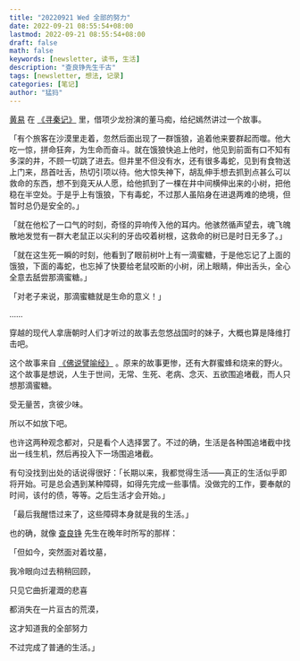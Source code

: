 ```yaml
---
title: "20220921 Wed 全部的努力"
date: 2022-09-21 08:55:54+08:00
lastmod: 2022-09-21 08:55:54+08:00
draft: false
math: false
keywords: [newsletter, 读书, 生活]
description: "查良铮先生千古"
tags: [newsletter, 想法, 记录]
categories: [笔记]
author: "猛犸"
---
```


[黄易](https://book.douban.com/author/4511454/) 在 [《寻秦记》](https://book.douban.com/subject/1668021/) 里，借项少龙扮演的董马痴，给纪嫣然讲过一个故事。

「有个旅客在沙漠里走着，忽然后面出现了一群饿狼，追着他来要群起而噬。他大吃一惊，拼命狂奔，为生命而奋斗。就在饿狼快追上他时，他见到前面有口不知有多深的井，不顾一切跳了进去。但井里不但没有水，还有很多毒蛇，见到有食物送上门来，昂首吐舌，热切引项以待。他大惊失神下，胡乱伸手想去抓到点甚么可以救命的东西，想不到竟天从人愿，给他抓到了一棵在井中间横伸出来的小树，把他稳在半空处。于是乎上有饿狼，下有毒蛇，不过那人虽陷身在进退两难的绝境，但暂时总仍是安全的。」

「就在他松了一口气的时刻，奇怪的异响传入他的耳内。他骇然循声望去，魂飞魄散地发觉有一群大老鼠正以尖利的牙齿咬着树根，这救命的树已是时日无多了。」

「就在这生死一瞬的时刻，他看到了眼前树叶上有一滴蜜糖，于是他忘记了上面的饿狼，下面的毒蛇，也忘掉了快要给老鼠咬断的小树，闭上眼睛，伸出舌头，全心全意去舐尝那滴蜜糖。」

「对老子来说，那滴蜜糖就是生命的意义！」

……

穿越的现代人拿唐朝时人们才听过的故事去忽悠战国时的妹子，大概也算是降维打击吧。

这个故事来自 [《佛说譬喻经》](https://zh.m.wikisource.org/zh-hans/%E4%BD%9B%E8%AA%AA%E8%AD%AC%E5%96%BB%E7%B6%93) 。原来的故事更惨，还有大群蜜蜂和烧来的野火。这个故事是想说，人生于世间，无常、生死、老病、念灭、五欲围追堵截，而人只想那滴蜜糖。

受无量苦，贪彼少味。

所以不如放下吧。

也许这两种观念都对，只是看个人选择罢了。不过的确，生活是各种围追堵截中找出一线生机，然后再投入下一场围追堵截。

有句没找到出处的话说得很好：「长期以来，我都觉得生活——真正的生活似乎即将开始。可是总会遇到某种障碍，如得先完成一些事情。没做完的工作，要奉献的时间，该付的债，等等。之后生活才会开始。」

「最后我醒悟过来了，这些障碍本身就是我的生活。」

也的确，就像 [查良铮](https://book.douban.com/author/110108/) 先生在晚年时所写的那样：

「但如今，突然面对着坟墓，

我冷眼向过去稍稍回顾，

只见它曲折灌溉的悲喜

都消失在一片亘古的荒漠，

这才知道我的全部努力

不过完成了普通的生活。」

